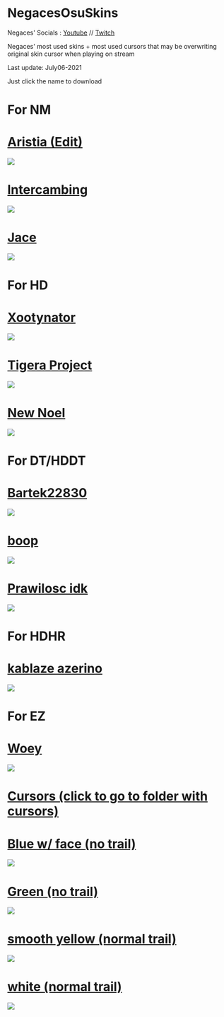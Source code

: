 # NegacesOsuSkins
Negaces' Socials : [Youtube](https://www.youtube.com/c/Negaces) // [Twitch](https://www.twitch.tv/negaces)

Negaces' most used skins + most used cursors that may be overwriting original skin cursor when playing on stream

Last update: July06-2021

Just click the name to download 

# For NM
# [Aristia (Edit)](https://drive.google.com/file/d/1rXxdm7Gx0pyCY2FKFzPkGZInl4KYUoxk/view?usp=sharing)
![](https://i.imgur.com/EejI4JE.jpeg)

# [Intercambing](https://drive.google.com/file/d/1RHg0OS3n7Do4xZVJQSLmIcEmMt7G8t-N/view?usp=sharing)
![](https://i.imgur.com/NNeIsS5.jpeg)

# [Jace](https://drive.google.com/file/d/1IF9Sc9EV8KgSJyIt31Juih4rM-soddce/view?usp=sharing)
![](https://i.imgur.com/qofvwd9.jpeg)

# For HD
# [Xootynator](https://drive.google.com/file/d/1C_C2zj4hzv09JNPpzZi_nz_mVqBscJT_/view?usp=sharing)
![](https://osu.ppy.sh/ss/16799542/9958)

# [Tigera Project](https://drive.google.com/file/d/1Ok25039hKPPayGTSozy7rakRAy5adod8/view?usp=sharing)
![](https://i.imgur.com/wMC5WPA.jpeg)

# [New Noel](https://drive.google.com/file/d/1ciVOEu1gZGqT_UVHMlnMRxmrqIuURUhU/view?usp=sharing)
![](https://i.imgur.com/PcBXs6g.jpeg)

# For DT/HDDT
# [Bartek22830](https://drive.google.com/file/d/1poavGfapCAHmqJ8LaMzaLy8xsmDHLNE_/view?usp=sharing)
![](https://osu.ppy.sh/ss/16799543/fad2)

# [boop](https://drive.google.com/file/d/1Ctvn4Ptq2VU1JaCmJwnsxYPzI3aVZ40H/view?usp=sharing)
![](https://i.imgur.com/foxpksL.jpeg)

# [Prawilosc idk](https://drive.google.com/file/d/1aAplrvKnGie2D4XG6BJOEwHzGRXAR6gM/view?usp=sharing)
![](https://i.imgur.com/LsaXfSw.jpeg)

# For HDHR
# [kablaze azerino](https://drive.google.com/file/d/1I8zpmK1bmsXLQk87vklpZqTYmM3kT1Ba/view?usp=sharing)
![](https://i.imgur.com/WdS7VwC.jpeg)

# For EZ
# [Woey](https://drive.google.com/file/d/1klGUydAp-8ywXdEsmwtd6PtV0rLkkq6l/view?usp=sharing)
![](https://i.imgur.com/qEl7sGh.jpeg)

# [Cursors (click to go to folder with cursors)](https://drive.google.com/drive/folders/109ZAlsHuj9gGAcO-XQTv2lNX3CXXp7uu?usp=sharing)
# [Blue w/ face (no trail)](https://drive.google.com/drive/folders/1XQnyFeEUvQarj1K-8_Uxdn7uq5TwD2up?usp=sharing)
![](https://i.imgur.com/lFcvxI1.png)
# [Green (no trail)](https://drive.google.com/drive/folders/11PEFpQCR3M0g6F7zlbt4LvlPz_YqHBK_?usp=sharing)
![](https://i.imgur.com/aGmGUdZ.png)
# [smooth yellow (normal trail)](https://drive.google.com/drive/folders/1MMHVOtLL7KMxjkOd6g_QwAk6ABqT_CS-?usp=sharing)
![](https://i.imgur.com/YtSbW9T.png)
# [white (normal trail)](https://drive.google.com/drive/folders/1bzLXkWPgYE74qtC5XG1JeZI7FBk_15Bf?usp=sharing)
![](https://i.imgur.com/FLI3pUQ.png)
